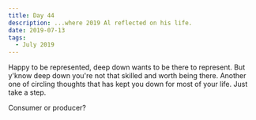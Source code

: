 ```yaml
---
title: Day 44
description: ...where 2019 Al reflected on his life.
date: 2019-07-13
tags:
  - July 2019
---
```


Happy to be represented, deep down wants to be there to represent. But y'know deep down you're not that skilled and worth being there. Another one of circling thoughts that has kept you down for most of your life. Just take a step.

Consumer or producer? 